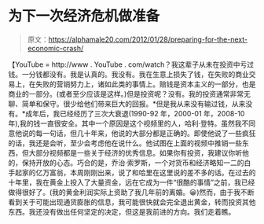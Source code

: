 # 为下一次经济危机做准备

> 原文：<https://alphamale20.com/2012/01/28/preparing-for-the-next-economic-crash/>

【YouTube = http://www . YouTube . com/watch？我这辈子从未在投资中亏过钱。一分钱都没有。我是认真的。我没有。我在生意上损失了钱，在失败的商业交易上，在失败的营销努力上，诸如此类的事情上。赔钱是资本主义的一部分，也是商业的一部分。(或者至少应该是这样。)但是投资呢？没有。我的投资通常非常无聊、简单和保守。很少给他们带来巨大的回报。*但是我从来没有输过钱，从来没有。*成年后，我已经经历了三次大衰退(1990-92 年，2000-01 年，2008-10 年),我的钱一直很安全。其中一个原因是这个视频里的人，哈利·登特。虽然我不同意他说的每一句话，但几十年来，他说的大部分都是正确的。即使他说了一些疯狂的话，我还是会听，至少会考虑他在说什么。他试图在上面的视频中推销一些东西，但大部分视频都是一些关于经济的优秀信息。如果你有投资，我建议你听他的，保持开放的心态。巧合的是，乔治·索罗斯，一个对货币和经济略知一二的白手起家的亿万富翁，本周刚刚出来，说了和哈里在这里说的差不多的话。在过去的十年里，我在黄金上投入了大量资金，远在它成为一件“很酷的事情”之前，我已经做得很好了。(我的黄金利润实际上资助了我几年前的离婚。😀)然而，由于我不断看到关于可能出现通货膨胀的信息，我可能很快就会完全退出黄金，转而投资其他东西。我还没有做出任何坚定的决定，但这是我前进的方向。我们走着瞧。